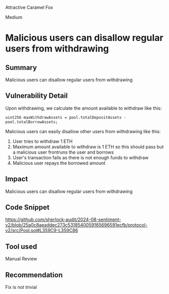 Attractive Caramel Fox

Medium

# Malicious users can disallow regular users from withdrawing

## Summary
Malicious users can disallow regular users from withdrawing
## Vulnerability Detail
Upon withdrawing, we calculate the amount available to withdraw like this:
```solidity
uint256 maxWithdrawAssets = pool.totalDepositAssets - pool.totalBorrowAssets;
```
Malicious users can easily disallow other users from withdrawing like this:
1. User tries to withdraw 1 ETH
2. Maximum amount available to withdraw is 1 ETH so this should pass but a malicious user frontruns the user and borrows
3. User's transaction fails as there is not enough funds to withdraw
4. Malicious user repays the borrowed amount
## Impact
Malicious users can disallow regular users from withdrawing
## Code Snippet
https://github.com/sherlock-audit/2024-08-sentiment-v2/blob/25a0c8aeaddec273c5318540059165696591ecfb/protocol-v2/src/Pool.sol#L359C9-L359C86
## Tool used

Manual Review

## Recommendation
Fix is not trivial